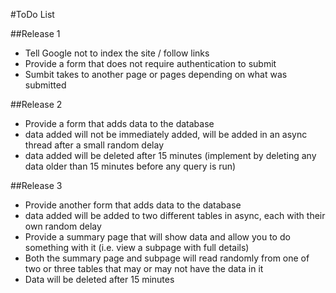 #ToDo List

##Release 1
- Tell Google not to index the site / follow links
- Provide a form that does not require authentication to submit
- Sumbit takes to another page or pages depending on what was submitted

##Release 2
- Provide a form that adds data to the database
- data added will not be immediately added, will be added in an async thread after a small random delay
- data added will be deleted after 15 minutes (implement by deleting any data older than 15 minutes before any query is run)

##Release 3
- Provide another form that adds data to the database
- data added will be added to two different tables in async, each with their own random delay
- Provide a summary page that will show data and allow you to do something with it (i.e. view a subpage with full details)
- Both the summary page and subpage will read randomly from one of two or three tables that may or may not have the data in it
- Data will be deleted after 15 minutes


